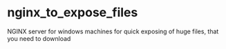 # nginx_to_expose_files
NGINX server for windows machines for quick exposing of huge files, that you need to download
